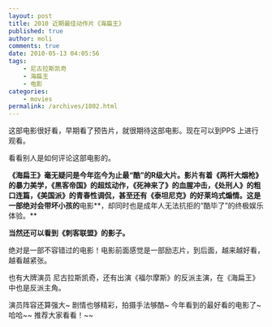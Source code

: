 ```yaml
---
layout: post
title: 2010 近期最佳动作片《海扁王》
published: true
author: moli
comments: true
date: 2010-05-13 04:05:56
tags:
    - 尼古拉斯凯奇
    - 海扁王
    - 电影
categories:
    - movies
permalink: /archives/1802.html
---
```

这部电影很好看，早期看了预告片，就很期待这部电影。现在可以到PPS 上进行观看。

看看别人是如何评论这部电影的。

**《海扁王》毫无疑问是今年迄今为止最“酷”的R级大片。影片有着《两杆大烟枪》的暴力美学，《黑客帝国》的超炫动作，《死神来了》的血腥冲击，《处刑人》的粗口连篇，《美国派》的青春性调侃，甚至还有《泰坦尼克》的好莱坞式煽情。这是一部绝对会带坏小孩的**电影**，却同时也是成年人无法抗拒的“酷毕了”的终极娱乐体验。**

**当然还可以看到《刺客联盟》的影子。**
  
绝对是一部不容错过的电影！电影前面感觉是一部励志片，到后面，越来越好看，越看越紧张。

也有大牌演员 尼古拉斯凯奇，还有出演《福尔摩斯》的反派主演，在《海扁王》中也是反派主角。

演员阵容还算强大~ 剧情也够精彩，拍摄手法够酷~ 今年看到的最好看的电影了~ 哈哈~~ 推荐大家看看！~~